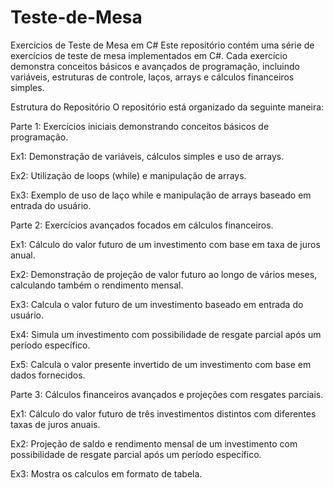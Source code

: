 # Teste-de-Mesa

Exercícios de Teste de Mesa em C#
Este repositório contém uma série de exercícios de teste de mesa implementados em C#. Cada exercício demonstra conceitos básicos e avançados de programação, incluindo variáveis, estruturas de controle, laços, arrays e cálculos financeiros simples.

Estrutura do Repositório
O repositório está organizado da seguinte maneira:

Parte 1: Exercícios iniciais demonstrando conceitos básicos de programação.

Ex1: Demonstração de variáveis, cálculos simples e uso de arrays.

Ex2: Utilização de loops (while) e manipulação de arrays.

Ex3: Exemplo de uso de laço while e manipulação de arrays baseado em entrada do usuário.

Parte 2: Exercícios avançados focados em cálculos financeiros.

Ex1: Cálculo do valor futuro de um investimento com base em taxa de juros anual.

Ex2: Demonstração de projeção de valor futuro ao longo de vários meses, calculando também o rendimento mensal.

Ex3: Calcula o valor futuro de um investimento baseado em entrada do usuário.

Ex4: Simula um investimento com possibilidade de resgate parcial após um período específico.

Ex5: Calcula o valor presente invertido de um investimento com base em dados fornecidos.

Parte 3: Cálculos financeiros avançados e projeções com resgates parciais.

Ex1: Cálculo do valor futuro de três investimentos distintos com diferentes taxas de juros anuais.

Ex2: Projeção de saldo e rendimento mensal de um investimento com possibilidade de resgate parcial após um período específico.

Ex3: Mostra os calculos em formato de tabela.
